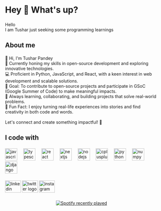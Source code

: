 <h1 align="left">Hey 👋 What's up?</h1>

###

<p align="left">Hello<br>I am Tushar just seeking some programming learnings</p>

###

<h2 align="left">About me</h2>

###

<p align="left">👋 Hi, I'm Tushar Pandey  <br>🌱 Currently honing my skills in open-source development and exploring innovative technologies.  <br>💻 Proficient in Python, JavaScript, and React, with a keen interest in web development and scalable solutions.  <br>🎯 Goal: To contribute to open-source projects and participate in GSoC (Google Summer of Code) to make meaningful impacts.  <br>📍 Always learning, collaborating, and building projects that solve real-world problems.  <br>🌟 Fun Fact: I enjoy turning real-life experiences into stories and find creativity in both code and words.  <br><br>Let's connect and create something impactful! 🚀</p>

###

<h2 align="left">I code with</h2>

###

<div align="left">
  <img src="https://cdn.jsdelivr.net/gh/devicons/devicon/icons/javascript/javascript-original.svg" height="40" alt="javascript logo"  />
  <img width="12" />
  <img src="https://cdn.jsdelivr.net/gh/devicons/devicon/icons/typescript/typescript-original.svg" height="40" alt="typescript logo"  />
  <img width="12" />
  <img src="https://cdn.jsdelivr.net/gh/devicons/devicon/icons/react/react-original.svg" height="40" alt="react logo"  />
  <img width="12" />
  <img src="https://cdn.jsdelivr.net/gh/devicons/devicon/icons/nextjs/nextjs-original.svg" height="40" alt="nextjs logo"  />
  <img width="12" />
  <img src="https://cdn.jsdelivr.net/gh/devicons/devicon/icons/nodejs/nodejs-original.svg" height="40" alt="nodejs logo"  />
  <img width="12" />
  <img src="https://cdn.jsdelivr.net/gh/devicons/devicon/icons/cplusplus/cplusplus-original.svg" height="40" alt="cplusplus logo"  />
  <img width="12" />
  <img src="https://cdn.jsdelivr.net/gh/devicons/devicon/icons/python/python-original.svg" height="40" alt="python logo"  />
  <img width="12" />
  <img src="https://cdn.jsdelivr.net/gh/devicons/devicon/icons/numpy/numpy-original.svg" height="40" alt="numpy logo"  />
  <img width="12" />
  <img src="https://cdn.jsdelivr.net/gh/devicons/devicon/icons/django/django-plain.svg" height="40" alt="django logo"  />
</div>

###

<div align="left">
  <img src="https://raw.githubusercontent.com/maurodesouza/profile-readme-generator/master/src/assets/icons/social/linkedin/default.svg" width="52" height="40" alt="linkedin logo"  />
  <img src="https://raw.githubusercontent.com/maurodesouza/profile-readme-generator/master/src/assets/icons/social/twitter/default.svg" width="52" height="40" alt="twitter logo"  />
  <img src="https://raw.githubusercontent.com/maurodesouza/profile-readme-generator/master/src/assets/icons/social/instagram/default.svg" width="52" height="40" alt="instagram logo"  />
</div>

###

<div align="center">
  <a href="https://open.spotify.com/user/31nmthbqvzfwazcipgirae4c5pfy">
    <img src="https://spotify-recently-played-readme.vercel.app/api?user=31nmthbqvzfwazcipgirae4c5pfy&count=3&unique=true" alt="Spotify recently played"  />
  </a>
</div>

###
